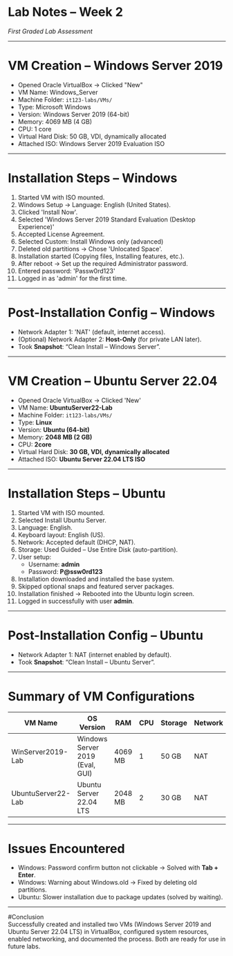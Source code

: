 # Lab Notes – Week 2  
_First Graded Lab Assessment_  

---

# VM Creation – Windows Server 2019  
- Opened Oracle VirtualBox → Clicked "New"
- VM Name: Windows_Server
- Machine Folder: `it123-labs/VMs/`  
- Type: Microsoft Windows  
- Version: Windows Server 2019 (64-bit)
- Memory: 4069 MB (4 GB)
- CPU: 1 core  
- Virtual Hard Disk: 50 GB, VDI, dynamically allocated
- Attached ISO: Windows Server 2019 Evaluation ISO  

---

# Installation Steps – Windows  
1. Started VM with ISO mounted.  
2. Windows Setup → Language: English (United States).  
3. Clicked 'Install Now'.  
4. Selected 'Windows Server 2019 Standard Evaluation (Desktop Experience)'  
5. Accepted License Agreement.  
6. Selected Custom: Install Windows only (advanced)  
7. Deleted old partitions → Chose 'Unlocated Space'.
8. Installation started (Copying files, Installing features, etc.).  
9. After reboot → Set up the required Administrator password.  
10. Entered password: 'Passw0rd123'
11. Logged in as 'admin' for the first time.

---

# Post-Installation Config – Windows  
- Network Adapter 1: 'NAT' (default, internet access).  
- (Optional) Network Adapter 2: **Host-Only** (for private LAN later).  
- Took **Snapshot**: “Clean Install – Windows Server”.  

---

# VM Creation – Ubuntu Server 22.04  
- Opened Oracle VirtualBox → Clicked 'New'
- VM Name: **UbuntuServer22-Lab**  
- Machine Folder: `it123-labs/VMs/`  
- Type: **Linux**  
- Version: **Ubuntu (64-bit)**  
- Memory: **2048 MB (2 GB)**  
- CPU: **2core**  
- Virtual Hard Disk: **30 GB, VDI, dynamically allocated**
- Attached ISO: **Ubuntu Server 22.04 LTS ISO**  

---

# Installation Steps – Ubuntu  
1. Started VM with ISO mounted.  
2. Selected Install Ubuntu Server.  
3. Language: English.  
4. Keyboard layout: English (US).  
5. Network: Accepted default (DHCP, NAT).  
6. Storage: Used Guided – Use Entire Disk (auto-partition).  
7. User setup:  
   - Username: **admin**  
   - Password: **P@ssw0rd123**  
8. Installation downloaded and installed the base system.  
9. Skipped optional snaps and featured server packages.  
10. Installation finished → Rebooted into the Ubuntu login screen.  
11. Logged in successfully with user **admin**.  

---

# Post-Installation Config – Ubuntu  
- Network Adapter 1: NAT (internet enabled by default).  
- Took **Snapshot**: “Clean Install – Ubuntu Server”.  

---

# Summary of VM Configurations  

| VM Name            | OS Version                       | RAM   | CPU | Storage | Network | Username | Password     | Snapshot                  |
|--------------------|----------------------------------|-------|-----|---------|---------|----------|--------------|---------------------------|
| WinServer2019-Lab  | Windows Server 2019 (Eval, GUI) | 4069 MB | 1   | 50 GB   | NAT     | admin    | P@ssw0rd123 | Clean Install – Windows   |
| UbuntuServer22-Lab | Ubuntu Server 22.04 LTS         | 2048 MB | 2   | 30 GB   | NAT     | admin    | P@ssw0rd123 | Clean Install – Ubuntu    |

---

# Issues Encountered  
- Windows: Password confirm button not clickable → Solved with **Tab + Enter**.  
- Windows: Warning about Windows.old → Fixed by deleting old partitions.  
- Ubuntu: Slower installation due to package updates (solved by waiting).  

---

#Conclusion  
Successfully created and installed two VMs (Windows Server 2019 and Ubuntu Server 22.04 LTS) in VirtualBox, configured system resources, enabled networking, and documented the process. Both are ready for use in future labs.  
